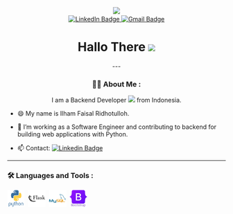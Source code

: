 <div id="header" align="center">
  <img src="https://media.giphy.com/media/M9gbBd9nbDrOTu1Mqx/giphy.gif" width="100"/>
</div>
<div id="badges" align="center">
  <a href="https://www.linkedin.com/in/ilhamfaisalr/">
    <img src="https://img.shields.io/badge/LinkedIn-blue?style=for-the-badge&logo=linkedin&logoColor=white" alt="LinkedIn Badge"/>
  </a>
  <a href="mailto:ilhamfaisalrr@gmail.com">
    <img src="https://img.shields.io/badge/Email-white?style=for-the-badge&logo=gmail&logoColor=red" alt="Gmail Badge"/>
  </a>
  <h1>
  Hallo There
  <img src="https://media.giphy.com/media/hvRJCLFzcasrR4ia7z/giphy.gif" width="30px"/>
</h1>
---

### :woman_technologist: About Me :
I am a Backend Developer <img src="https://media.giphy.com/media/WUlplcMpOCEmTGBtBW/giphy.gif" width="20"> from Indonesia.
</div>


- :smile: My name is Ilham Faisal Ridhotulloh.

- :telescope: I’m working as a Software Engineer and contributing to backend for building web applications with Python.

- :mailbox: Contact: [![Linkedin Badge](https://img.shields.io/badge/-ilhamfaisalr-blue?style=flat&logo=Linkedin&logoColor=white)](https://www.linkedin.com/in/ilhamfaisalr/)
---

### :hammer_and_wrench: Languages and Tools :
<div>
  <img src="https://github.com/devicons/devicon/blob/master/icons/python/python-original-wordmark.svg" title="python" alt="python" width="40" height="40"/>&nbsp;
  <img src="https://github.com/devicons/devicon/blob/master/icons/flask/flask-original-wordmark.svg" title="flask" alt="flask" width="40" height="40"/>&nbsp;
  <img src="https://github.com/devicons/devicon/blob/master/icons/mysql/mysql-original-wordmark.svg" title="mysql" alt="flask" width="40" height="40"/>&nbsp;
  <img src="https://github.com/devicons/devicon/blob/master/icons/bootstrap/bootstrap-original-wordmark.svg" title="bootstrap" alt="flask" width="40" height="40"/>&nbsp;
</div>
